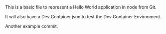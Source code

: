 This is a basic file to represent a Hello World application in node from Git.

It will also have a Dev Container.json to test the Dev Container Environment.

Another example commit.

